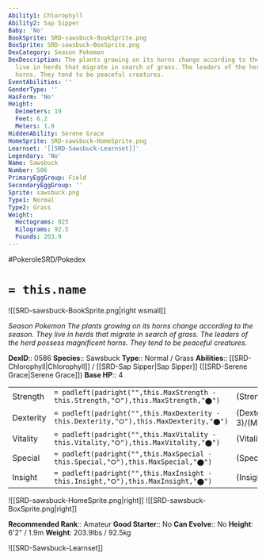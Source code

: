 ```yaml
---
Ability1: Chlorophyll
Ability2: Sap Sipper
Baby: 'No'
BookSprite: SRD-sawsbuck-BookSprite.png
BoxSprite: SRD-sawsbuck-BoxSprite.png
DexCategory: Season Pokemon
DexDescription: The plants growing on its horns change according to the season. They
  live in herds that migrate in search of grass. The leaders of the herd possess magnificent
  horns. They tend to be peaceful creatures.
EventAbilities: ''
GenderType: ''
HasForm: 'No'
Height:
  Deimeters: 19
  Feet: 6.2
  Meters: 1.9
HiddenAbility: Serene Grace
HomeSprite: SRD-sawsbuck-HomeSprite.png
Learnset: '[[SRD-Sawsbuck-Learnset]]'
Legendary: 'No'
Name: Sawsbuck
Number: 586
PrimaryEggGroup: Field
SecondaryEggGroup: ''
Sprite: sawsbuck.png
Type1: Normal
Type2: Grass
Weight:
  Hectograms: 925
  Kilograms: 92.5
  Pounds: 203.9
---
```


#PokeroleSRD/Pokedex

# `= this.name`

![[SRD-sawsbuck-BookSprite.png|right wsmall]]

*Season Pokemon*
*The plants growing on its horns change according to the season. They live in herds that migrate in search of grass. The leaders of the herd possess magnificent horns. They tend to be peaceful creatures.*

**DexID**:: 0586
**Species**:: Sawsbuck
**Type**:: Normal / Grass
**Abilities**:: [[SRD-Chlorophyll|Chlorophyll]] / [[SRD-Sap Sipper|Sap Sipper]] ([[SRD-Serene Grace|Serene Grace]])
**Base HP**:: 4

|           |                                                                                        |                                          |
| --------- | -------------------------------------------------------------------------------------- | ---------------------------------------- |
| Strength  | `= padleft(padright("",this.MaxStrength - this.Strength,"⭘"),this.MaxStrength,"⬤")`    | (Strength::3)/(MaxStrength::6)   |
| Dexterity | `= padleft(padright("",this.MaxDexterity - this.Dexterity,"⭘"),this.MaxDexterity,"⬤")` | (Dexterity:: 3)/(MaxDexterity::6) |
| Vitality  | `= padleft(padright("",this.MaxVitality - this.Vitality,"⭘"),this.MaxVitality,"⬤")`    | (Vitality::2)/(MaxVitality::5)   |
| Special   | `= padleft(padright("",this.MaxSpecial - this.Special,"⭘"),this.MaxSpecial,"⬤")`       | (Special::2)/(MaxSpecial::4)     |
| Insight   | `= padleft(padright("",this.MaxInsight - this.Insight,"⭘"),this.MaxInsight,"⬤")`       | (Insight::2)/(MaxInsight::5)     |

![[SRD-sawsbuck-HomeSprite.png|right]]
![[SRD-sawsbuck-BoxSprite.png|right]]

**Recommended Rank**:: Amateur
**Good Starter**:: No
**Can Evolve**:: No
**Height**: 6'2" / 1.9m
**Weight**: 203.9lbs / 92.5kg

![[SRD-Sawsbuck-Learnset]]